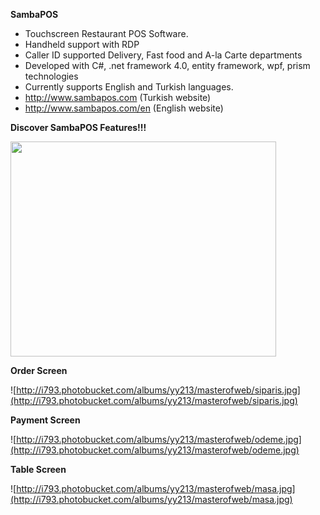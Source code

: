 **SambaPOS**
  * Touchscreen Restaurant POS Software.
  * Handheld support with RDP
  * Caller ID supported Delivery, Fast food and A-la Carte departments
  * Developed with C#, .net framework 4.0, entity framework, wpf, prism technologies
  * Currently supports English and Turkish languages.
  * http://www.sambapos.com  (Turkish website)
  * http://www.sambapos.com/en (English website)

**Discover SambaPOS Features!!!**

<a href='http://www.youtube.com/watch?feature=player_embedded&v=ojz5Q49XUnQ' target='_blank'><img src='http://img.youtube.com/vi/ojz5Q49XUnQ/0.jpg' width='425' height=344 /></a>

**Order Screen**

![http://i793.photobucket.com/albums/yy213/masterofweb/siparis.jpg](http://i793.photobucket.com/albums/yy213/masterofweb/siparis.jpg)

**Payment Screen**

![http://i793.photobucket.com/albums/yy213/masterofweb/odeme.jpg](http://i793.photobucket.com/albums/yy213/masterofweb/odeme.jpg)

**Table Screen**

![http://i793.photobucket.com/albums/yy213/masterofweb/masa.jpg](http://i793.photobucket.com/albums/yy213/masterofweb/masa.jpg)